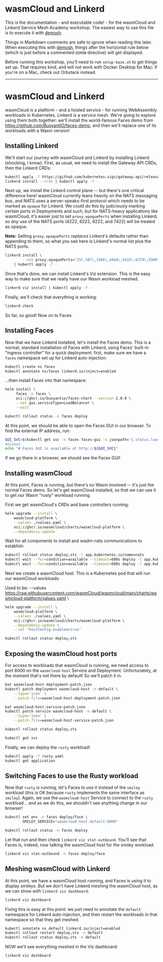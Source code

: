<!--
SPDX-FileCopyrightText: 2024 Buoyant Inc.
SPDX-License-Identifier: Apache-2.0

SMA-Description: wasmCloud and Linkerd
-->

# wasmCloud and Linkerd

This is the documentation - and executable code! - for the wasmCloud and
Linkerd Service Mesh Academy workshop. The easiest way to use this file is to
execute it with [demosh].

Things in Markdown comments are safe to ignore when reading this later. When
executing this with [demosh], things after the horizontal rule below (which
is just before a commented `@SHOW` directive) will get displayed.

[demosh]: https://github.com/BuoyantIO/demosh

Before running this workshop, you'll need to run `setup-base.sh` to get things
set up. That requires kind, and will not work with Docker Desktop for Mac: if
you're on a Mac, check out Orbstack instead.

<!-- @import demosh/check-requirements.sh -->
<!-- @start_livecast -->
---
<!-- @SHOW -->

# wasmCloud and Linkerd

wasmCloud is a platform - and a hosted service - for running WebAssembly
workloads in Kubernetes. Linkerd is a service mesh. We're going to explore
using them both together: we'll install the world-famous Faces demo from
https://github.com/BuoyantIO/faces-demo, and then we'll replace one of its
workloads with a Wasm version!

## Installing Linkerd

We'll start our journey with wasmCloud and Linkerd by installing Linkerd
(shocking, I know). First, as usual, we need to install the Gateway API CRDs,
then the Linkerd CRDs:

```bash
kubectl apply -f https://github.com/kubernetes-sigs/gateway-api/releases/download/v1.3.0/standard-install.yaml
linkerd install --crds | kubectl apply -f -
```

<!-- @wait_clear -->

Next up, we install the Linkerd control plane -- but there's one critical
difference here! wasmCloud currently leans heavily on the NATS messaging bus,
and NATS uses a server-speaks-first protocol which needs to be marked as
`opaque` for Linkerd. We could do this by judiciously marking certain ports in
Deployments and such, but for NATS-heavy applications like wasmCloud, it's
easier just to set `proxy.opaquePorts` when installing Linkerd, so _any_ use
of the NATS ports (4222, 6222, 8222, and 7422) will be treated as opaque.

**Note:** Setting `proxy.opaquePorts` _replaces_ Linkerd's defaults rather
than appending to them, so what you see here is Linkerd's normal list plus the
NATS ports.

```bash
linkerd install \
        --set proxy.opaquePorts="25\,587\,3306\,4444\,5432\,6379\,9300\,11211\,4222\,6222\,8222\,7422" \
    | kubectl apply -f -
```

<!-- @wait_clear -->

Once that's done, we can install Linkerd's Viz extension. This is the easy way
to make sure that we really have our Wasm workload meshed.

```bash
linkerd viz install | kubectl apply -f -
```

Finally, we'll check that everything is working:

```bash
linkerd check
```

So far, so good! Now on to Faces.

<!-- @wait_clear -->

## Installing Faces

Now that we have Linkerd installed, let's install the Faces demo. This is a
normal, standard installation of Faces with Linkerd, using Faces' built-in
"ingress controller" for a quick deployment: first, make sure we have a
`faces` namespace set up for Linkerd auto-injection:

```bash
kubectl create ns faces
kubectl annotate ns/faces linkerd.io/inject=enabled
```

...then install Faces into that namespace:

```bash
helm install \
     faces -n faces \
     oci://ghcr.io/buoyantio/faces-chart --version 2.0.0 \
     --set gui.serviceType=LoadBalancer \
     --wait

kubectl rollout status -n faces deploy
```

At this point, we should be able to open the Faces GUI in our browser. To find the external IP address, run:

```bash
GUI_SVC=$(kubectl get svc -n faces faces-gui -o jsonpath='{.status.loadBalancer.ingress[0].ip}')
#@immed
echo "# Faces GUI is available at http://${GUI_SVC}"
```

If we go there in a browser, we should see the Faces GUI!

<!-- @browser_then_terminal -->

## Installing wasmCloud

At this point, Faces is running, but there's no Wasm involved -- it's just the
normal Faces demo. So let's get wasmCloud installed, so that we can use it to
get our Wasm "rusty" workload running.

First we get wasmCloud's CRDs and base controllers running:

```bash
helm upgrade --install \
    wasmcloud-platform \
    --values ./values.yaml \
    oci://ghcr.io/wasmcloud/charts/wasmcloud-platform \
    --dependency-update
```

Wait for all components to install and wadm-nats communications to establish:

```bash
kubectl rollout status deploy,sts -l app.kubernetes.io/name=nats
kubectl wait --for=condition=available --timeout=600s deploy -l app.kubernetes.io/name=wadm
kubectl wait --for=condition=available --timeout=600s deploy -l app.kubernetes.io/name=wasmcloud-operator
```

Next we create a wasmCloud host. This is a Kubernetes pod that will run our
wasmCloud workloads:

Used to be:
    --values https://raw.githubusercontent.com/wasmCloud/wasmcloud/main/charts/wasmcloud-platform/values.yaml \


```bash
helm upgrade --install \
    wasmcloud-platform \
    --values ./values.yaml \
    oci://ghcr.io/wasmcloud/charts/wasmcloud-platform \
    --dependency-update \
    --set "hostConfig.enabled=true"

kubectl rollout status deploy,sts
```

## Exposing the wasmCloud host ports

For access to workloads that wasmCloud is running, we need access to port 8000
on the `wasmcloud-host` Service and Deployment. Unfortunately, at the moment that's not there by default! So we'll patch it in.

```bash
bat wasmcloud-host-deployment-patch.json
kubectl patch deployment wasmcloud-host -n default \
    --type='json' \
    --patch-file=wasmcloud-host-deployment-patch.json

bat wasmcloud-host-service-patch.json
kubectl patch service wasmcloud-host -n default \
    --type='json' \
    --patch-file=wasmcloud-host-service-patch.json

kubectl rollout status deploy,sts

kubectl get svc
```

Finally, we can deploy the `rusty` workload!

```bash
kubectl apply -f rusty.yaml
kubectl get application
```

<!-- @show_5 -->

## Switching Faces to use the Rusty workload

Now that `rusty` is running, let's Faces to use it instead of the `smiley`
workload (this is OK because `rusty` implements the same interface as
`smiley`). Again, we use the `wasmcloud-host` Service to connect to the
`rusty` workload... and as we do this, we shouldn't see anything change in our
browser!

```bash
kubectl set env -n faces deploy/face \
        SMILEY_SERVICE="wasmcloud-host.default:8000"

kubectl rollout status -n faces deploy
```

Let that run and then check `linkerd viz stat-outbound`. You'll see that Faces
is, indeed, now talking the wasmCloud host for the smiley workload.

```bash
linkerd viz stat-outbound -n faces deploy/face
```

<!-- @wait_clear -->

## Meshing wasmCloud with Linkerd

At this point, we have a wasmCloud host running, and Faces is using it to
display smileys. But we don't have Linkerd meshing the wasmCloud host, as we
can show with `linkerd viz dashboard`:

```bash
linkerd viz dashboard
```

Fixing this is easy at this point: we just need to annotate the `default`
namespace for Linkerd auto-injection, and then restart the workloads in that
namespace so that they get meshed.

```bash
kubectl annotate ns default linkerd.io/inject=enabled
kubectl rollout restart deploy,sts -n default
kubectl rollout status deploy,sts -n default
```

NOW we'll see everything meshed in the Viz dashboard:

```bash
linkerd viz dashboard
```
